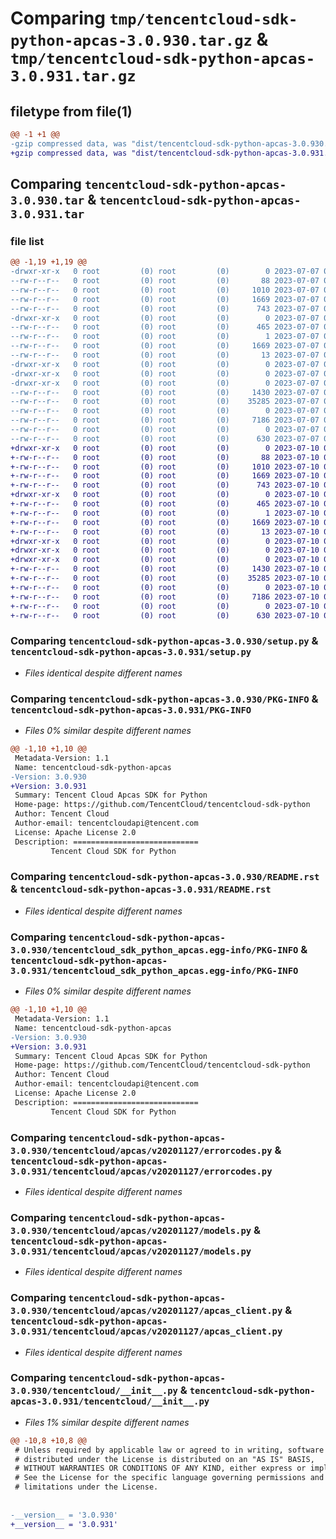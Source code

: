 # Comparing `tmp/tencentcloud-sdk-python-apcas-3.0.930.tar.gz` & `tmp/tencentcloud-sdk-python-apcas-3.0.931.tar.gz`

## filetype from file(1)

```diff
@@ -1 +1 @@
-gzip compressed data, was "dist/tencentcloud-sdk-python-apcas-3.0.930.tar", last modified: Fri Jul  7 00:15:47 2023, max compression
+gzip compressed data, was "dist/tencentcloud-sdk-python-apcas-3.0.931.tar", last modified: Mon Jul 10 00:29:43 2023, max compression
```

## Comparing `tencentcloud-sdk-python-apcas-3.0.930.tar` & `tencentcloud-sdk-python-apcas-3.0.931.tar`

### file list

```diff
@@ -1,19 +1,19 @@
-drwxr-xr-x   0 root         (0) root         (0)        0 2023-07-07 00:15:47.000000 tencentcloud-sdk-python-apcas-3.0.930/
--rw-r--r--   0 root         (0) root         (0)       88 2023-07-07 00:15:47.000000 tencentcloud-sdk-python-apcas-3.0.930/setup.cfg
--rw-r--r--   0 root         (0) root         (0)     1010 2023-07-07 00:15:47.000000 tencentcloud-sdk-python-apcas-3.0.930/setup.py
--rw-r--r--   0 root         (0) root         (0)     1669 2023-07-07 00:15:47.000000 tencentcloud-sdk-python-apcas-3.0.930/PKG-INFO
--rw-r--r--   0 root         (0) root         (0)      743 2023-07-07 00:15:47.000000 tencentcloud-sdk-python-apcas-3.0.930/README.rst
-drwxr-xr-x   0 root         (0) root         (0)        0 2023-07-07 00:15:47.000000 tencentcloud-sdk-python-apcas-3.0.930/tencentcloud_sdk_python_apcas.egg-info/
--rw-r--r--   0 root         (0) root         (0)      465 2023-07-07 00:15:47.000000 tencentcloud-sdk-python-apcas-3.0.930/tencentcloud_sdk_python_apcas.egg-info/SOURCES.txt
--rw-r--r--   0 root         (0) root         (0)        1 2023-07-07 00:15:47.000000 tencentcloud-sdk-python-apcas-3.0.930/tencentcloud_sdk_python_apcas.egg-info/dependency_links.txt
--rw-r--r--   0 root         (0) root         (0)     1669 2023-07-07 00:15:47.000000 tencentcloud-sdk-python-apcas-3.0.930/tencentcloud_sdk_python_apcas.egg-info/PKG-INFO
--rw-r--r--   0 root         (0) root         (0)       13 2023-07-07 00:15:47.000000 tencentcloud-sdk-python-apcas-3.0.930/tencentcloud_sdk_python_apcas.egg-info/top_level.txt
-drwxr-xr-x   0 root         (0) root         (0)        0 2023-07-07 00:15:47.000000 tencentcloud-sdk-python-apcas-3.0.930/tencentcloud/
-drwxr-xr-x   0 root         (0) root         (0)        0 2023-07-07 00:15:47.000000 tencentcloud-sdk-python-apcas-3.0.930/tencentcloud/apcas/
-drwxr-xr-x   0 root         (0) root         (0)        0 2023-07-07 00:15:47.000000 tencentcloud-sdk-python-apcas-3.0.930/tencentcloud/apcas/v20201127/
--rw-r--r--   0 root         (0) root         (0)     1430 2023-07-07 00:15:47.000000 tencentcloud-sdk-python-apcas-3.0.930/tencentcloud/apcas/v20201127/errorcodes.py
--rw-r--r--   0 root         (0) root         (0)    35285 2023-07-07 00:15:47.000000 tencentcloud-sdk-python-apcas-3.0.930/tencentcloud/apcas/v20201127/models.py
--rw-r--r--   0 root         (0) root         (0)        0 2023-07-07 00:15:47.000000 tencentcloud-sdk-python-apcas-3.0.930/tencentcloud/apcas/v20201127/__init__.py
--rw-r--r--   0 root         (0) root         (0)     7186 2023-07-07 00:15:47.000000 tencentcloud-sdk-python-apcas-3.0.930/tencentcloud/apcas/v20201127/apcas_client.py
--rw-r--r--   0 root         (0) root         (0)        0 2023-07-07 00:15:47.000000 tencentcloud-sdk-python-apcas-3.0.930/tencentcloud/apcas/__init__.py
--rw-r--r--   0 root         (0) root         (0)      630 2023-07-07 00:15:47.000000 tencentcloud-sdk-python-apcas-3.0.930/tencentcloud/__init__.py
+drwxr-xr-x   0 root         (0) root         (0)        0 2023-07-10 00:29:43.000000 tencentcloud-sdk-python-apcas-3.0.931/
+-rw-r--r--   0 root         (0) root         (0)       88 2023-07-10 00:29:43.000000 tencentcloud-sdk-python-apcas-3.0.931/setup.cfg
+-rw-r--r--   0 root         (0) root         (0)     1010 2023-07-10 00:29:43.000000 tencentcloud-sdk-python-apcas-3.0.931/setup.py
+-rw-r--r--   0 root         (0) root         (0)     1669 2023-07-10 00:29:43.000000 tencentcloud-sdk-python-apcas-3.0.931/PKG-INFO
+-rw-r--r--   0 root         (0) root         (0)      743 2023-07-10 00:29:43.000000 tencentcloud-sdk-python-apcas-3.0.931/README.rst
+drwxr-xr-x   0 root         (0) root         (0)        0 2023-07-10 00:29:43.000000 tencentcloud-sdk-python-apcas-3.0.931/tencentcloud_sdk_python_apcas.egg-info/
+-rw-r--r--   0 root         (0) root         (0)      465 2023-07-10 00:29:43.000000 tencentcloud-sdk-python-apcas-3.0.931/tencentcloud_sdk_python_apcas.egg-info/SOURCES.txt
+-rw-r--r--   0 root         (0) root         (0)        1 2023-07-10 00:29:43.000000 tencentcloud-sdk-python-apcas-3.0.931/tencentcloud_sdk_python_apcas.egg-info/dependency_links.txt
+-rw-r--r--   0 root         (0) root         (0)     1669 2023-07-10 00:29:43.000000 tencentcloud-sdk-python-apcas-3.0.931/tencentcloud_sdk_python_apcas.egg-info/PKG-INFO
+-rw-r--r--   0 root         (0) root         (0)       13 2023-07-10 00:29:43.000000 tencentcloud-sdk-python-apcas-3.0.931/tencentcloud_sdk_python_apcas.egg-info/top_level.txt
+drwxr-xr-x   0 root         (0) root         (0)        0 2023-07-10 00:29:43.000000 tencentcloud-sdk-python-apcas-3.0.931/tencentcloud/
+drwxr-xr-x   0 root         (0) root         (0)        0 2023-07-10 00:29:43.000000 tencentcloud-sdk-python-apcas-3.0.931/tencentcloud/apcas/
+drwxr-xr-x   0 root         (0) root         (0)        0 2023-07-10 00:29:43.000000 tencentcloud-sdk-python-apcas-3.0.931/tencentcloud/apcas/v20201127/
+-rw-r--r--   0 root         (0) root         (0)     1430 2023-07-10 00:29:43.000000 tencentcloud-sdk-python-apcas-3.0.931/tencentcloud/apcas/v20201127/errorcodes.py
+-rw-r--r--   0 root         (0) root         (0)    35285 2023-07-10 00:29:43.000000 tencentcloud-sdk-python-apcas-3.0.931/tencentcloud/apcas/v20201127/models.py
+-rw-r--r--   0 root         (0) root         (0)        0 2023-07-10 00:29:43.000000 tencentcloud-sdk-python-apcas-3.0.931/tencentcloud/apcas/v20201127/__init__.py
+-rw-r--r--   0 root         (0) root         (0)     7186 2023-07-10 00:29:43.000000 tencentcloud-sdk-python-apcas-3.0.931/tencentcloud/apcas/v20201127/apcas_client.py
+-rw-r--r--   0 root         (0) root         (0)        0 2023-07-10 00:29:43.000000 tencentcloud-sdk-python-apcas-3.0.931/tencentcloud/apcas/__init__.py
+-rw-r--r--   0 root         (0) root         (0)      630 2023-07-10 00:29:43.000000 tencentcloud-sdk-python-apcas-3.0.931/tencentcloud/__init__.py
```

### Comparing `tencentcloud-sdk-python-apcas-3.0.930/setup.py` & `tencentcloud-sdk-python-apcas-3.0.931/setup.py`

 * *Files identical despite different names*

### Comparing `tencentcloud-sdk-python-apcas-3.0.930/PKG-INFO` & `tencentcloud-sdk-python-apcas-3.0.931/PKG-INFO`

 * *Files 0% similar despite different names*

```diff
@@ -1,10 +1,10 @@
 Metadata-Version: 1.1
 Name: tencentcloud-sdk-python-apcas
-Version: 3.0.930
+Version: 3.0.931
 Summary: Tencent Cloud Apcas SDK for Python
 Home-page: https://github.com/TencentCloud/tencentcloud-sdk-python
 Author: Tencent Cloud
 Author-email: tencentcloudapi@tencent.com
 License: Apache License 2.0
 Description: ============================
         Tencent Cloud SDK for Python
```

### Comparing `tencentcloud-sdk-python-apcas-3.0.930/README.rst` & `tencentcloud-sdk-python-apcas-3.0.931/README.rst`

 * *Files identical despite different names*

### Comparing `tencentcloud-sdk-python-apcas-3.0.930/tencentcloud_sdk_python_apcas.egg-info/PKG-INFO` & `tencentcloud-sdk-python-apcas-3.0.931/tencentcloud_sdk_python_apcas.egg-info/PKG-INFO`

 * *Files 0% similar despite different names*

```diff
@@ -1,10 +1,10 @@
 Metadata-Version: 1.1
 Name: tencentcloud-sdk-python-apcas
-Version: 3.0.930
+Version: 3.0.931
 Summary: Tencent Cloud Apcas SDK for Python
 Home-page: https://github.com/TencentCloud/tencentcloud-sdk-python
 Author: Tencent Cloud
 Author-email: tencentcloudapi@tencent.com
 License: Apache License 2.0
 Description: ============================
         Tencent Cloud SDK for Python
```

### Comparing `tencentcloud-sdk-python-apcas-3.0.930/tencentcloud/apcas/v20201127/errorcodes.py` & `tencentcloud-sdk-python-apcas-3.0.931/tencentcloud/apcas/v20201127/errorcodes.py`

 * *Files identical despite different names*

### Comparing `tencentcloud-sdk-python-apcas-3.0.930/tencentcloud/apcas/v20201127/models.py` & `tencentcloud-sdk-python-apcas-3.0.931/tencentcloud/apcas/v20201127/models.py`

 * *Files identical despite different names*

### Comparing `tencentcloud-sdk-python-apcas-3.0.930/tencentcloud/apcas/v20201127/apcas_client.py` & `tencentcloud-sdk-python-apcas-3.0.931/tencentcloud/apcas/v20201127/apcas_client.py`

 * *Files identical despite different names*

### Comparing `tencentcloud-sdk-python-apcas-3.0.930/tencentcloud/__init__.py` & `tencentcloud-sdk-python-apcas-3.0.931/tencentcloud/__init__.py`

 * *Files 1% similar despite different names*

```diff
@@ -10,8 +10,8 @@
 # Unless required by applicable law or agreed to in writing, software
 # distributed under the License is distributed on an "AS IS" BASIS,
 # WITHOUT WARRANTIES OR CONDITIONS OF ANY KIND, either express or implied.
 # See the License for the specific language governing permissions and
 # limitations under the License.
 
 
-__version__ = '3.0.930'
+__version__ = '3.0.931'
```

